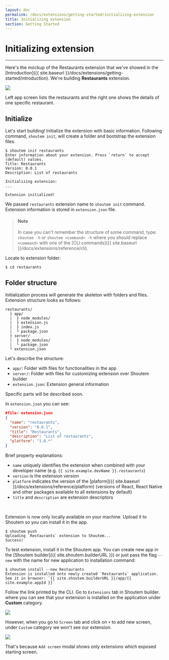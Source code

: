 ```yaml
---
layout: doc
permalink: /docs/extensions/getting-started/initializing-extension
title: Initializing extension
section: Getting Started
---
```


# Initializing extension
<hr />

Here's the mockup of the Restaurants extension that we've showed in the [Introduction]({{ site.baseurl }}/docs/extensions/getting-started/introduction). We're building **Restaurants** extension.


<p class="image">
<img src='{{ site.baseurl }}/img/getting-started/extension-preview.jpg'/>
</p>
 
Left app screen lists the restaurants and the right one shows the details of one specific restaurant. 

## Initialize

Let's start building! Initialize the extension with basic information. Following command, `shoutem init`, will create a folder and bootstrap the extension files.

```ShellSession
$ shoutem init restaurants
Enter information about your extension. Press `return` to accept (default) values.
Title: Restaurants
Version: 0.0.1
Description: List of restaurants

Initializing extension:
...

Extension initialized!
```

We passed `restaurants` extension name to `shoutem init` command. Extension information is stored in `extension.json` file.

> #### Note
> In case you can't remember the structure of some command, type: `shoutem -h` or `shoutem <command> -h` where you should replace `<command>` with one of the [CLI commands]({{ site.baseurl }}/docs/extensions/reference/cli).

Locate to extension folder:

```ShellSession
$ cd restaurants
```

## Folder structure
Initialization process will generate the skeleton with folders and files. Extension structure looks as follows:

```
restaurants/
  ├ app/
  |  ├ node_modules/
  |  ├ extension.js
  |  ├ index.js
  |  └ package.json
  ├ server/
  |  ├ node_modules/
  |  └ package.json
  └ extension.json
```

Let's describe the structure:

- `app/`: Folder with files for functionalities in the app
- `server/`: Folder with files for customizing extension over Shoutem builder
- `extension.json`: Extension general information

Specific parts will be described soon.

In `extension.json` you can see:

```JSON
#file: extension.json
{
  "name": "restaurants",
  "version": "0.0.1",
  "title": "Restaurants",
  "description": "List of restaurants",
  "platform": "1.0.*"
}
```

Brief property explanations:

- `name` uniquely identifies the extension when combined with your developer name (e.g. `{{ site.example.devName }}.restaurants`)
- `version` is the extension version
- `platform` indicates the version of the [plaform]({{ site.baseurl }}/docs/extensions/reference/platform) (versions of React, React Native and other packages available to all extensions by default)
- `title` and `description` are extension descriptors

<br />

Extension is now only locally available on your machine. Upload it to Shoutem so you can install it in the app.

```ShellSession
$ shoutem push
Uploading `Restaurants` extension to Shoutem...
Success!
```

To test extension, install it in the Shoutem app. You can create new app in the [Shoutem builder]({{ site.shoutem.builderURL }}) or just pass the flag `--new`  with the name for new application to installation command:

```ShellSession
$ shoutem install --new Restaurants
Extension is installed onto newly created `Restaurants` application.
See it in browser: `{{ site.shoutem.builderURL }}/app/{{ site.example.appId }}`
```

Follow the link printed by the CLI. Go to `Extensions` tab in Shoutem builder. where you can see that your extension is installed on the application under **Custom** category.

<p class="image">
<img src='{{ site.baseurl }}/img/getting-started/extension-tab-extension.png'/>
</p>

However, when you go to `Screen` tab and click on `+` to add new screen, under `Custom` category we won't see our extension.

<p class="image">
<img src='{{ site.baseurl }}/img/getting-started/add-content-no-extension.png'/>
</p>

That's because `Add screen` modal shows only extensions which exposed starting screen.